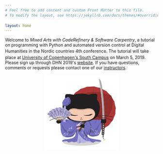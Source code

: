 ```yaml
---
# Feel free to add content and custom Front Matter to this file.
# To modify the layout, see https://jekyllrb.com/docs/themes/#overriding-theme-defaults

layout: home
---
```


Welcome to *Mixed Arts with CodeRefinery & Software Carpentry*, a tutorial on programming with Python and automated version control at Digital Humanities in the Nordic countries 4<sup></sup>th<sub></sub> conference. The tutorial will take place at [University of Copenhagen's South Campus](https://goo.gl/maps/XdJXMDtVPLQ2) on March 5, 2019. Please sign up through DHN 2019's [website](https://cst.dk/DHN2019/DHN2019.html). If you have questions, comments or requests please contact one of our [instructors](https://kln-courses.github.io/mixed-arts/about/).

<p align="center">
<img src="images/kimonotocat.png" alt="Octocat" width="250" align="center">
</p>
